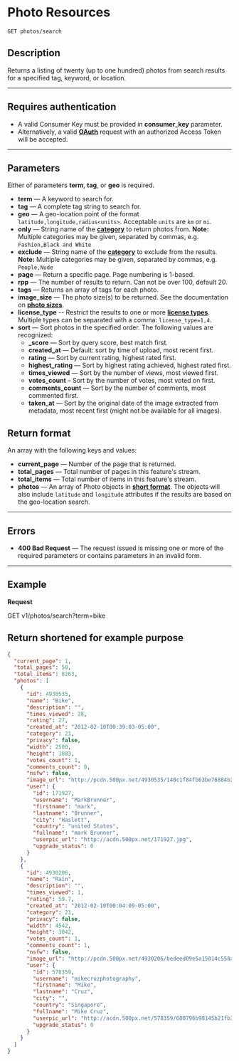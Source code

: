 # Photo Resources

    GET photos/search

## Description
Returns a listing of twenty (up to one hundred) photos from search results for a specified tag, keyword, or location.

***

## Requires authentication
* A valid Consumer Key must be provided in **consumer_key** parameter.
* Alternatively, a valid **[OAuth][]** request with an authorized Access Token will be accepted.

***

## Parameters
Either of parameters **term**, **tag**, or **geo** is required.

- **term** — A keyword to search for.
- **tag** — A complete tag string to search for.
- **geo** — A geo-location point of the format `latitude,longitude,radius<units>`. Acceptable `units` are `km` or `mi`.
- **only** — String name of the **[category][]** to return photos from. **Note:** Multiple categories may be given, separated by commas, e.g. `Fashion,Black and White`
- **exclude** — String name of the **[category][]** to exclude from the results. **Note:** Multiple categories may be given, separated by commas, e.g. `People,Nude`
- **page** — Return a specific page. Page numbering is 1-based.
- **rpp** — The number of results to return. Can not be over 100, default 20.
- **tags** — Returns an array of tags for each photo.
- **image_size** — The photo size(s) to be returned. See the documentation on **[photo sizes][]**.
- **license_type** -- Restrict the results to one or more **[license types][]**.  Multiple types can be separated with a comma: `license_type=1,4`.
- **sort** — Sort photos in the specified order. The following values are recognized:
  - **_score** — Sort by query score, best match first.
  - **created_at** — Default: sort by time of upload, most recent first.
  - **rating** — Sort by current rating, highest rated first.
  - **highest_rating** — Sort by highest rating achieved, highest rated first.
  - **times_viewed** — Sort by the number of views, most viewed first.
  - **votes_count** – Sort by the number of votes, most voted on first.
  - **comments_count** — Sort by the number of comments, most commented first.
  - **taken_at** — Sort by the original date of the image extracted from metadata, most recent first (might not be available for all images).

## Return format
An array with the following keys and values:

- **current_page** — Number of the page that is returned.
- **total_pages** — Total number of pages in this feature's stream.
- **total_items** — Total number of items in this feature's stream.
- **photos** — An array of Photo objects in **[short format][]**. The objects will also include `latitude` and `longitude` attributes if the results are based on the geo-location search.

***

## Errors
- **400 Bad Request** — The request issued is missing one or more of the required parameters or contains parameters in an invalid form.


***

## Example
**Request**

  GET v1/photos/search?term=bike

## Return __shortened for example purpose__
``` json
{
  "current_page": 1,
  "total_pages": 50,
  "total_items": 8263,
  "photos": [
    {
      "id": 4930535,
      "name": "Bike",
      "description": "",
      "times_viewed": 28,
      "rating": 27,
      "created_at": "2012-02-10T00:39:03-05:00",
      "category": 21,
      "privacy": false,
      "width": 2500,
      "height": 1883,
      "votes_count": 1,
      "comments_count": 0,
      "nsfw": false,
      "image_url": "http://pcdn.500px.net/4930535/140c1f84fb63be76884b2b60350c6b6d75c2433f/2.jpg",
      "user": {
        "id": 171927,
        "username": "MarkBrunner",
        "firstname": "mark",
        "lastname": "Brunner",
        "city": "Haslett",
        "country": "united States",
        "fullname": "mark Brunner",
        "userpic_url": "http://acdn.500px.net/171927.jpg",
        "upgrade_status": 0
      }
    },
    {
      "id": 4930206,
      "name": "Rain",
      "description": "",
      "times_viewed": 1,
      "rating": 59.7,
      "created_at": "2012-02-10T00:04:09-05:00",
      "category": 21,
      "privacy": false,
      "width": 4542,
      "height": 3042,
      "votes_count": 1,
      "comments_count": 1,
      "nsfw": false,
      "image_url": "http://pcdn.500px.net/4930206/bedeed09e5a15014c558aa59de29bd40c4212811/2.jpg",
      "user": {
        "id": 578359,
        "username": "mikecruzphotography",
        "firstname": "Mike",
        "lastname": "Cruz",
        "city": "",
        "country": "Singapore",
        "fullname": "Mike Cruz",
        "userpic_url": "http://acdn.500px.net/578359/600796b98145b21fb3b35bc7c5ce001db1b4ea4a/1.jpg?127",
        "upgrade_status": 0
      }
    }
  ]
}
```

[OAuth]: https://github.com/500px/api-documentation/tree/master/authentication
[short format]: https://github.com/500px/api-documentation/blob/master/basics/formats_and_terms.md#short-format-1
[category]: https://github.com/500px/api-documentation/blob/master/basics/formats_and_terms.md#categories
[license types]: https://github.com/500px/api-documentation/blob/master/basics/formats_and_terms.md#license-types
[photo sizes]: https://github.com/500px/api-documentation/blob/master/basics/formats_and_terms.md#image-urls-and-image-sizes
